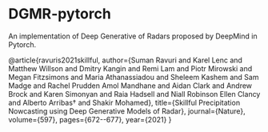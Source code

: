 # DGMR-pytorch

An implementation of Deep Generative of Radars proposed by DeepMind in Pytorch.

@article{ravuris2021skillful,
  author={Suman Ravuri and Karel Lenc and Matthew Willson and Dmitry Kangin and Remi Lam and Piotr Mirowski and Megan Fitzsimons and Maria Athanassiadou and Sheleem Kashem and Sam Madge and Rachel Prudden Amol Mandhane and Aidan Clark and Andrew Brock and Karen Simonyan and Raia Hadsell and Niall Robinson Ellen Clancy and Alberto Arribas† and Shakir Mohamed},
  title={Skillful Precipitation Nowcasting using Deep Generative Models of Radar},
  journal={Nature},
  volume={597},
  pages={672--677},
  year={2021}
}
